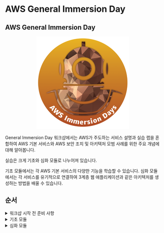 # AWS General Immersion Day

## AWS General Immersion Day

<p align="center"><img src="./immersion_days_logo.png"></p>

General Immersion Day 워크샵에서는 AWS가 주도하는 서비스 설명과 실습 랩을 혼합하여 AWS 기본 서비스와 AWS 보안 조치 및 아키텍처 모범 사례를 위한 주요 개념에 대해 알아봅니다.

실습은 크게 기초와 심화 모듈로 나누어져 있습니다.

기초 모듈에서는 각 AWS 기본 서비스의 다양한 기능을 학습할 수 있습니다. 심화 모듈에서는 각 서비스를 유기적으로 연결하여 3계층 웹 애플리케이션과 같은 아키텍처를 생성하는 방법을 배울 수 있습니다.

## 순서
<details>
<summary>워크샵 시작 전 준비 사항</summary>
<div markdown="1">

- [워크샵 시작 전 준비 사항](./0.preparation-guide/preparation-guide.md)
    - [AWS 계정으로 시작](./0.preparation-guide/10-aws-account.md)
    - [AWS EventEngine으로 시작](./0.preparation-guide/20-event-engine.md)
    - [추가 설정하기](./0.preparation-guide/30-addition-setting.md)

</div>
</details>

<details>
<summary>기초 모듈</summary>
<div markdown="1">

- [기초 모듈](./1.basic-modules/basic-modules.md)
    - [1.컴퓨트 - Amazon EC2](./1.basic-modules/10-ec2.md)
        - [EC2 Linux 실습](./1.basic-modules/10-ec2/ec2-linux.md)
            - [키페어 생성하기](./1.basic-modules/10-ec2/ec2-linux/1-ec2.md)
            - [웹 서버 인스턴스 생성하기](./1.basic-modules/10-ec2/ec2-linux/2-ec2.md)
            - [(옵션) Session Manager를 사용하여 리눅스 인스턴스에 접근하기](./1.basic-modules/10-ec2/ec2-linux/3-ec2-1.md)
            - [리눅스 인스턴스에 접근하기](./1.basic-modules/10-ec2/ec2-linux/3-ec2.md)
            - [(옵션) PuTTy를 사용해서 리눅스 인스턴스에 접근하기](./1.basic-modules/10-ec2/ec2-linux/4-ec2.md)
            - [실습 자원 삭제하기](./1.basic-modules/10-ec2/ec2-linux/5-ec2.md)
        - [EC2 Windows 실습](./1.basic-modules/10-ec2/ec2-windows.md)
            - [키페어 생성하기](./1.basic-modules/10-ec2/ec2-windows/1-ec2.md)
            - [웹 서버 인스턴스 생성하기](./1.basic-modules/10-ec2/ec2-windows/2-ec2.md)
            - [윈도우 인스턴스에 접근하기](./1.basic-modules/10-ec2/ec2-windows/3-ec2.md)
            - [(옵션) 인스턴스 타입 변경하기](./1.basic-modules/10-ec2/ec2-windows/4-ec2.md)
            - [(옵션) Elastic IPs 사용하기](./1.basic-modules/10-ec2/ec2-windows/5-ec2.md)  
            - [실습 자원 삭제하기](./1.basic-modules/10-ec2/ec2-windows/99-ec2.md)
        - [오토스케일링](./1.basic-modules/10-ec2/ec2-auto-scaling.md)
            - [EC2 오토스케일링 실습](./1.basic-modules/10-ec2/ec2-auto-scaling/ec2-auto-scaling.md)
                - [실습 준비](./1.basic-modules/10-ec2/ec2-auto-scaling/1-ec2-as.md)
                - [시작 템플릿 생성하기](./1.basic-modules/10-ec2/ec2-auto-scaling/2-ec2-as.md)
                - [오토 스케일링 그룹 설치하기](./1.basic-modules/10-ec2/ec2-auto-scaling/3-ec2-as.md)
                - [보안 그룹 구성하기](./1.basic-modules/10-ec2/ec2-auto-scaling/4-ec2-as.md)
                - [오토 스케일링 그룹 테스트하기](./1.basic-modules/10-ec2/ec2-auto-scaling/5-ec2-as.md)
                - [실습 자원 삭제하기](./1.basic-modules/10-ec2/ec2-auto-scaling/6-ec2-as.md)
    - [2.네트워크 - Amazon VPC](./1.basic-modules/20-vpc.md)
        - [VPC 실습](./1.basic-modules/20-vpc/vpc.md)
            - [VPC 생성하기](./1.basic-modules/20-vpc/1-vpc.md)
            - [추가 서브넷 생성하기](./1.basic-modules/20-vpc/2-vpc.md)
            - [라우팅 테이블 편집하기](./1.basic-modules/20-vpc/3-vpc.md)
            - [보안 그룹 생성하기](./1.basic-modules/20-vpc/4-vpc.md)
            - [실습 자원 삭제](./1.basic-modules/20-vpc/5-vpc.md)
        - [Amazon API Gateway](./1.basic-modules/20-vpc/api-gateway.md)
            - [전제 조건 및 Lambda 배포](./1.basic-modules/20-vpc/api-gateway/1-apigateway.md)
            - [첫 번째 API 만들기](./1.basic-modules/20-vpc/api-gateway/2-apigateway.md)
            - [메시지 변환](./1.basic-modules/20-vpc/api-gateway/3-apigateway.md)
            - [검증 요청](./1.basic-modules/20-vpc/api-gateway/4-apigateway.md)
            - [인증 및 권한 부여](./1.basic-modules/20-vpc/api-gateway/5-apigateway.md)
            - [API 배포](./1.basic-modules/20-vpc/api-gateway/6-apigateway.md)
            - [메시지 캐싱(선택 사항)](./1.basic-modules/20-vpc/api-gateway/7-apigateway.md)
            - [사용 계획 및 메시지 조절(선택 사항)](./1.basic-modules/20-vpc/api-gateway/8-apigateway.md)
            - [리소스 정리](./1.basic-modules/20-vpc/api-gateway/9-apigateway.md)
    - [3.보안 - AWS IAM](./1.basic-modules/30-iam.md)
        - [IAM 실습](./1.basic-modules/30-iam/30-iam/iam.md)
            - [태그를 명시한 EC2 인스턴스 생성](./1.basic-modules/30-iam/30-iam/iam/1.iam.md)
            - [AWS IAM Identities 생성](./1.basic-modules/30-iam/30-iam/iam/2.iam.md)
            - [리소스 접근 테스트](./1.basic-modules/30-iam/30-iam/iam/3.iam.md)
            - [EC2 Instance에 IAM Role 부여 및 접근 테스트](./1.basic-modules/30-iam/30-iam/iam/4.iam.md)
    - [4.모니터링 - Amazon CloudWatch](./1.basic-modules/40-monitoring.md)
        - [Amazon CloudWatch 실습](./1.basic-modules/40-monitoring/monitoring.md)
            - [Simple Notification Service (SNS) 토픽 생성하기](./1.basic-modules/40-monitoring/monitoring/1.monitoring.md)
            - [Elastic Compute Cloud (EC2) 인스턴스 생성하기](./1.basic-modules/40-monitoring/monitoring/2.monitoring.md)
            - [CloudWatch Alarm 구성하기](./1.basic-modules/40-monitoring/monitoring/3.monitoring.md)
            - [실습 자원 삭제하기](./1.basic-modules/40-monitoring/monitoring/4.monitoring.md)
    - [5.데이터베이스 - Amazon RDS](./1.basic-modules/50-rds.md)
        - [Amazon RDS MySQL 실습](./1.basic-modules/50-rds/rds.md)
            - [VPC 보안 그룹 생성하기](./1.basic-modules/50-rds/rds/1.rds.md)
            - [RDS 인스턴스 시작하기](./1.basic-modules/50-rds/rds/2.rds.md)
            - [EC2 인스턴스에서 RDS 연결하기](./1.basic-modules/50-rds/rds/3.rds.md)
            - [RDS 스냅샷 생성하기(추가 실습)](./1.basic-modules/50-rds/rds/4.rds.md)
            - [RDS 인스턴스 크기 수정하기(추가 실습)](./1.basic-modules/50-rds/rds/5.rds.md)
            - [실습 자원 삭제하기](./1.basic-modules/50-rds/rds/6.rds.md)
    - [6.스토리지 - Amazon S3](./1.basic-modules/60-s3.md)
        - [Amazon S3 실습](./1.basic-modules/60-s3/s3.md)
            - [S3 생성하기](./1.basic-modules/60-s3/s3/1.s3.md)
            - [S3 버킷에 객체 추가하기](./1.basic-modules/60-s3/s3/2.s3.md)
            - [S3 콘솔에서 객체 작업하기](./1.basic-modules/60-s3/s3/3.s3.md)
            - [S3 버킷에 저장되어 있는 객체 접근하기](./1.basic-modules/60-s3/s3/4.s3.md)
            - [버킷 versioning 활성화하기](./1.basic-modules/60-s3/s3/5.s3.md)
            - [수명 주기 설정하기](./1.basic-modules/60-s3/s3/6.s3.md)
            - [실습 자원 삭제하기](./1.basic-modules/60-s3/s3/7.s3.md)
</div>
</details>

<details>
<summary>심화 모듈</summary>
<div markdown="1">

- [심화 모듈 - 웹 애플리케이션](./advanced-modules/advanced-modules.md)

    - [1.네트워크 – Amazon VPC](./advanced-modules/advanced-modules/network.md)
        - [VPC 생성](./advanced-modules/advanced-modules/network/10-index.md)
        - [(옵션) VPC 엔드포인트](./advanced-modules/advanced-modules/network/20-index.md)
        - [부록 - 추가적인 VPC 개념들](./advanced-modules/advanced-modules/network/30-index.md)
    - [2.컴퓨트 – Amazon EC2](./advanced-modules/advanced-modules/compute.md)
        - [웹 서버 인스턴스의 시작](./advanced-modules/advanced-modules/compute/launching.md)
        - [오토 스케일링 웹 서비스 배포](./advanced-modules/advanced-modules/compute/auto-scaling.md)
        - [웹 서비스 확인 및 테스트](./advanced-modules/advanced-modules/compute/test-service.md)
        - [부록 - 추가적인 EC2 개념들](./advanced-modules/advanced-modules/compute/appendix.md)
    - [3.데이터베이스 – Amazon Aurora](./advanced-modules/advanced-modules/database.md)
        - [데이터베이스 – Amazon Aurora](./advanced-modules/advanced-modules/database.md)
        - [VPC 보안 그룹 생성](./advanced-modules/advanced-modules/database/create-sg.md)
        - [RDS 인스턴스 생성](./advanced-modules/advanced-modules/database/create-rds.md)
        - [RDS 크레덴셜 저장하기](./advanced-modules/advanced-modules/database/connect-app.md)
        - [웹앱 서버와 RDS 연결](./advanced-modules/advanced-modules/database/update-asg.md)
        - [(옵션) RDS 관리 기능](./advanced-modules/advanced-modules/database/manage-rds.md)
        - [도전 과제 - RDS Aurora 연결](./advanced-modules/advanced-modules/database/challenge-aurora.md)
    - [4.스토리지 – Amazon S3](./advanced-modules/advanced-modules/storage.md)
        - [S3에 Bucket 생성](./advanced-modules/advanced-modules/storage/create-bucket.md)
        - [버킷에 오브젝트 추가하기](./advanced-modules/advanced-modules/storage/put-object.md)
        - [오브젝트 보기](./advanced-modules/advanced-modules/storage/put-object.md)
        - [정적 웹 사이트 호스팅 사용](./advanced-modules/advanced-modules/storage/static-web-hosting.md)
        - [오브젝트 이동](./advanced-modules/advanced-modules/storage/move-object.md)
        - [버킷 버저닝 활성화](./advanced-modules/advanced-modules/storage/enable-versioning.md)
        - [오브젝트 및 버킷 삭제](./advanced-modules/advanced-modules/storage/delete-bucket.md)
    - [5.실습 리소스 정리](./advanced-modules/advanced-modules/cleanup.md)

</div>
</details>